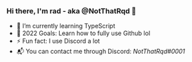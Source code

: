 ### Hi there, I'm rad - aka @NotThatRqd 👋

- 🌱 I’m currently learning TypeScript
- 🥅 2022 Goals: Learn how to fully use Github lol
- ⚡ Fun fact: I use Discord a lot
- 📬 You can contact me through Discord: *NotThatRqd#0001*
